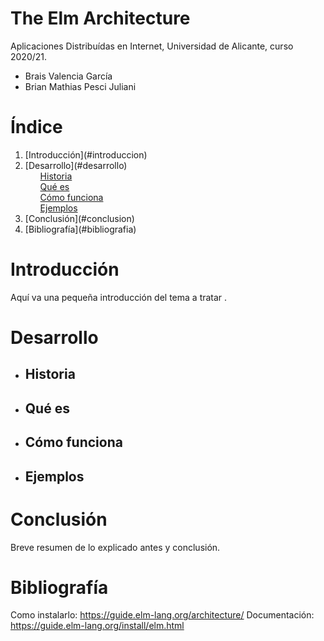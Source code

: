 # The Elm Architecture
Aplicaciones Distribuídas en Internet, Universidad de Alicante, curso 2020/21.
- Brais Valencia García 
- Brian Mathias Pesci Juliani


# Índice
<!-- TABLE OF CONTENTS -->
  <ol>
    <li>[Introducción](#introduccion)</li>
    <li>[Desarrollo](#desarrollo)</a>
      <ul><a href="#historia">Historia</a></ul>
      <ul><a href="#que-es">Qué es</a></ul>
      <ul><a href="#como-funciona">Cómo funciona</a></ul>
      <ul><a href="#ejemplos">Ejemplos</a></ul>
    </li>
  <li>[Conclusión](#conclusion)</li>
  <li>[Bibliografía](#bibliografia)</li>
  </ol>

# Introducción 

Aquí va una pequeña introducción del tema a tratar .

# Desarrollo 

* <h2 id ="historia"> Historia </h2>
* <h2 id="que-es"> Qué es </h2>
* <h2 id="como-funciona"> Cómo funciona </h2>
* <h2 id="ejemplos"> Ejemplos </h2>

# Conclusión 

Breve resumen de lo explicado antes y conclusión.

# Bibliografía

Como instalarlo: https://guide.elm-lang.org/architecture/
Documentación: https://guide.elm-lang.org/install/elm.html


